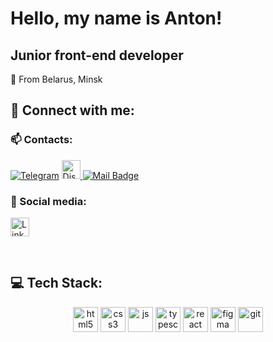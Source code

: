 # Hello, my name is Anton!

## Junior front-end developer<br>

📍 From Belarus, Minsk<br>

## 💬 Connect with me:

### :mailbox: Contacts:
[![Telegram](https://img.shields.io/badge/-Telegram-090909?style=for-the-badge&logo=telegram&logoColor=27A0D9)](https://t.me/antonazik)
<a href="https://discord.com/users/790478203616624651" target="_blank">
<img alt="Discord" title="Write me on Discord" src="https://img.shields.io/badge/Discord-%237289DA.svg?logo=discord&logoColor=white" height="30"/>
</a>
[![Mail Badge](https://img.shields.io/badge/-Mail-red?style=flat&logo=Gmail&logoColor=white)](mailto:sygan199@gmail.com)

### 🤝 Social media:
<p>
    <a href="https://www.linkedin.com/in/anton-tsyhan-007b8518a/" target="_blank">
    <img alt="LinkedIn" title="Follow me on LinkedIn" src="https://img.shields.io/badge/LinkedIn-%230077B5.svg?logo=linkedin&logoColor=white" height="30"/>
  </a>
</p><br>

## 💻 Tech Stack:
<div align="center">
  <img alt="html5" src="https://img.shields.io/badge/html5-%23E34F26.svg?style=for-the-badge&logo=html5&logoColor=white" height="40"/>
  <img alt="css3" src="https://img.shields.io/badge/CSS3-1572b6.svg?style=for-the-badge&logo=CSS3&logoColor=white" height="40"/>
  <img alt="js" src="https://img.shields.io/badge/JavaScript-F7DF1E.svg?style=for-the-badge&logo=JavaScript&logoColor=black" height="40"/>
  <img alt="typescript" src="https://img.shields.io/badge/typescript-3178C6.svg?style=for-the-badge&logo=typescript&logoColor=white" height="40"/>
  <img alt="react" src="https://img.shields.io/badge/react-61DAFB.svg?style=for-the-badge&logo=react&logoColor=black" height="40"/>
  <img alt="figma" src="https://img.shields.io/badge/figma-F24E1E.svg?style=for-the-badge&logo=figma&logoColor=white" height="40"/>
  <img alt="git" src="https://img.shields.io/badge/git-F05032.svg?style=for-the-badge&logo=git&logoColor=white" height="40"/>
</div>